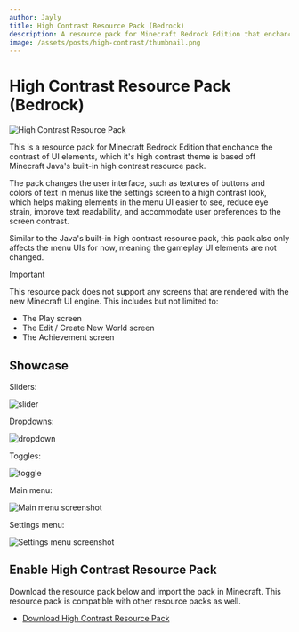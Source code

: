 ```yaml
---
author: Jayly
title: High Contrast Resource Pack (Bedrock)
description: A resource pack for Minecraft Bedrock Edition that enchance the contrast of UI elements, which it's high contrast theme is based off Minecraft Java's built-in high contrast resource pack.
image: /assets/posts/high-contrast/thumbnail.png
---
```


# High Contrast Resource Pack (Bedrock)

![High Contrast Resource Pack](/assets/posts/high-contrast/thumbnail.png)

This is a resource pack for Minecraft Bedrock Edition that enchance the contrast of UI elements, which it's high contrast theme is based off Minecraft Java's built-in high contrast resource pack.

The pack changes the user interface, such as textures of buttons and colors of text in menus like the settings screen to a high contrast look, which helps making elements in the menu UI easier to see, reduce eye strain, improve text readability, and accommodate user preferences to the screen contrast.

Similar to the Java's built-in high contrast resource pack, this pack also only affects the menu UIs for now, meaning the gameplay UI elements are not changed.

> [!IMPORTANT]
> This resource pack does not support any screens that are rendered with the new Minecraft UI engine. This includes but not limited to:
>
> - The Play screen
> - The Edit / Create New World screen
> - The Achievement screen

## Showcase

Sliders:

![slider](/assets/posts/high-contrast/slider.gif)

Dropdowns:

![dropdown](/assets/posts/high-contrast/dropdown.gif)

Toggles:

![toggle](/assets/posts/high-contrast/toggle.gif)

Main menu:

![Main menu screenshot](/assets/posts/high-contrast/main_menu.png)

Settings menu:

![Settings menu screenshot](/assets/posts/high-contrast/select_pack.png)

## Enable High Contrast Resource Pack

Download the resource pack below and import the pack in Minecraft. This resource pack is compatible with other resource packs as well.

- [Download High Contrast Resource Pack](/assets/posts/high-contrast/high_contrast.mcpack)
